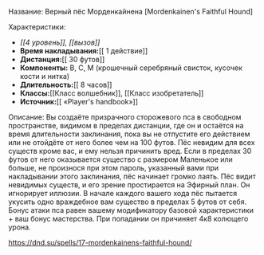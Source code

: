 Название: Верный пёс Морденкайнена \[Mordenkainen's Faithful Hound] 

Характеристики:
- *[[4 уровень]], [[вызов]]*
- **Время накладывания:**[[ 1 действие]]
- **Дистанция:**[[ 30 футов]]
- **Компоненты:** В, С, М (крошечный серебряный свисток, кусочек кости и нитка)
- **Длительность:**[[ 8 часов]]
- **Классы:**[[Класс  волшебник]], [[Класс изобретатель]]
- **Источник:**[[ «Player's handbook»]]

Описание:
Вы создаёте призрачного сторожевого пса в свободном пространстве, видимом в пределах дистанции, где он и остаётся на время длительности заклинания, пока вы не отпустите его действием или не отойдёте от него более чем на 100 футов.
Пёс невидим для всех существ кроме вас, и ему нельзя причинить вред. Если в пределах 30 футов от него оказывается существо с размером Маленькое или больше, не произнося при этом пароль, указанный вами при накладывании этого заклинания, пёс начинает громко лаять. Пёс видит невидимых существ, и его зрение простирается на Эфирный план. Он игнорирует иллюзии.
В начале каждого вашего хода пёс пытается укусить одно враждебное вам существо в пределах 5 футов от себя. Бонус атаки пса равен вашему модификатору базовой характеристики + ваш бонус мастерства. При попадании он причиняет 4к8 колющего урона.

https://dnd.su/spells/17-mordenkainens-faithful-hound/